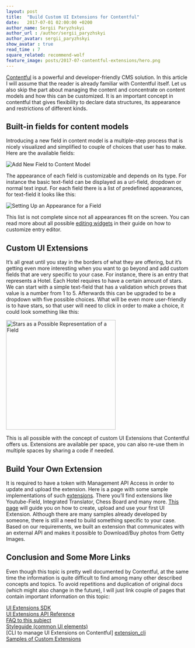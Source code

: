 ```yaml
---
layout: post
title:  "Build Custom UI Extensions for Contentful"
date:   2017-07-01 02:00:00 +0200
author_name: Sergii Paryzhskyi
author_url : /author/sergii_paryzhskyi
author_avatar: sergii_paryzhskyi
show_avatar : true
read_time : 7
square_related: recommend-wolf
feature_image: posts/2017-07-contentful-extensions/hero.png
---
```


[Contentful][contentful] is a powerful and developer-friendly CMS solution. In this article I will assume that the reader is already familiar with Contentful itself. Let us also skip the part about managing the content and concentrate on content models and how this can be customized. It is an important concept in contentful that gives flexibility to declare data structures, its appearance and restrictions of different kinds.

## Built-in fields for content models

Introducing a new field in content model is a multiple-step process that is nicely visualized and simplified to couple of choices that user has to make. Here are the available fields:

<img src="{{site.baseurl}}/img/posts/2017-07-contentful-extensions/fields.png" alt="Add New Field to Content Model" />

The appearance of each field is customizable and depends on its type. For instance the basic text-field can be displayed as a url-field, dropdown or normal text input. For each field there is a list of predefined appearances, for text-field it looks like this:

<img src="{{site.baseurl}}/img/posts/2017-07-contentful-extensions/appearance.png" alt="Setting Up an Appearance for a Field" />

This list is not complete since not all appearances fit on the screen. You can read more about all possible [editing widgets][editing_widgets] in their guide on how to customize entry editor.

## Custom UI Extensions

It’s all great until you stay in the borders of what they are offering, but it’s getting even more interesting when you want to go beyond and add custom fields that are very specific to your case. For instance, there is an entry that represents a Hotel. Each Hotel requires to have a certain amount of stars. We can start with a simple text-field that has a validation which proves that value is a number from 1 to 5. Afterwards this can be upgraded to be a dropdown with five possible choices. What will be even more user-friendly is to have stars, so that user will need to click in order to make a choice, it could look something like this:

<img src="{{site.baseurl}}/img/posts/2017-07-contentful-extensions/stars.jpg" alt="Stars as a Possible Representation of a Field" width="300" />

This is all possible with the concept of custom UI Extensions that Contentful offers us. Extensions are available per space, you can also re-use them in multiple spaces by sharing a code if needed.

## Build Your Own Extension

It is required to have a token with Management API Access in order to update and upload the extension. Here is a page with some sample implementations of such [extensions][all_samples]. There you’ll find extensions like Youtube-Field, Integrated Translator, Chess Board and many more. [This page][rating_dropdown_example] will guide you on how to  create, upload and use your first UI Extension.
Although there are many samples already developed by someone, there is still a need to build something specific to your case. Based on our requirements, we built an extension that communicates with an external API and makes it possible to Download/Buy photos from Getty Images.

## Conclusion and Some More Links

Even though this topic is pretty well documented by Contentful, at the same time the information is quite difficult to find among many other described concepts and topics. To avoid repetitions and duplication of original docs (which might also change in the future), I will just link couple of pages that contain important information on this topic:

[UI Extensions SDK][ui-extension-sdk]<br />
[UI Extensions API Reference][extension_api_reference]<br />
[FAQ to this subject][faq]<br />
[Styleguide (common UI elements)][styleguide]<br />
[CLI to manage UI Extensions on Contentful] [extension_cli]<br />
[Samples of Custom Extensions][sample_extensions]

[all_samples]: https://www.contentful.com/developers/docs/concepts/uiextensions/
[rating_dropdown_example]: https://github.com/contentful/extensions/tree/master/samples/rating-dropdown
[editing_widgets]: https://www.contentful.com/r/knowledgebase/editing-widgets/
[contentful]: http://contentful.com
[ui-extension-sdk]: https://github.com/contentful/ui-extensions-sdk
[extension_api_reference]: https://github.com/contentful/ui-extensions-sdk/blob/master/docs/ui-extensions-sdk-frontend.md
[faq]: https://github.com/contentful/ui-extensions-sdk/blob/master/FAQ.md
[styleguide]: http://contentful.github.io/ui-extensions-sdk/styleguide/
[extension_cli]: https://github.com/contentful/contentful-extension-cli
[sample_extensions]: https://www.contentful.com/developers/docs/concepts/uiextensions/
